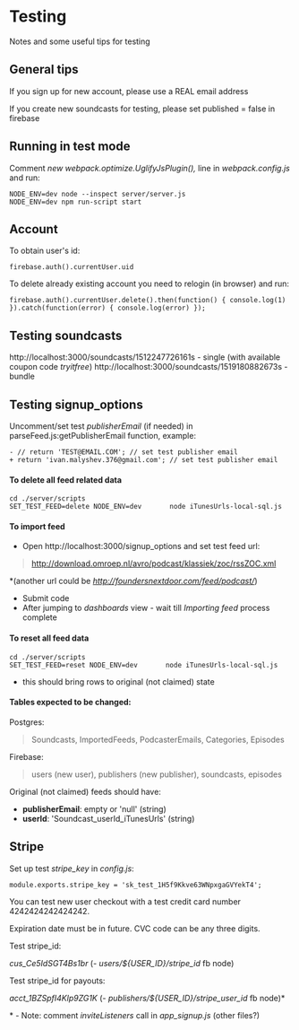 # Testing

Notes and some useful tips for testing

## General tips

If you sign up for new account, please use a REAL email address

If you create new soundcasts for testing, please set published = false in firebase

## Running in test mode

Comment *new webpack.optimize.UglifyJsPlugin(),* line in *webpack.config.js* and run:
```
NODE_ENV=dev node --inspect server/server.js
NODE_ENV=dev npm run-script start
```

## Account

To obtain user's id:
```
firebase.auth().currentUser.uid
```

To delete already existing account you need to relogin (in browser) and run:
```
firebase.auth().currentUser.delete().then(function() { console.log(1) }).catch(function(error) { console.log(error) });
```

## Testing soundcasts

http://localhost:3000/soundcasts/1512247726161s - single (with available coupon code *tryitfree*)
http://localhost:3000/soundcasts/1519180882673s - bundle

## Testing signup_options

Uncomment/set test *publisherEmail* (if needed) in parseFeed.js:getPublisherEmail function, example:
```
- // return 'TEST@EMAIL.COM'; // set test publisher email
+ return 'ivan.malyshev.376@gmail.com'; // set test publisher email
```

#### To delete all feed related data
```
cd ./server/scripts
SET_TEST_FEED=delete NODE_ENV=dev       node iTunesUrls-local-sql.js
```

#### To import feed

- Open http://localhost:3000/signup_options and set test feed url:
>http://download.omroep.nl/avro/podcast/klassiek/zoc/rssZOC.xml

\*(another url could be *http://foundersnextdoor.com/feed/podcast/*)

- Submit code
- After jumping to *dashboards* view - wait till *Importing feed* process complete

#### To reset all feed data
```
cd ./server/scripts
SET_TEST_FEED=reset NODE_ENV=dev       node iTunesUrls-local-sql.js
```

- this should bring rows to original (not claimed) state

#### Tables expected to be changed:

Postgres:
>Soundcasts, ImportedFeeds, PodcasterEmails, Categories, Episodes

Firebase:
>users (new user), publishers (new publisher), soundcasts, episodes

Original (not claimed) feeds should have:
- **publisherEmail**: empty or 'null' (string) 
- **userId**: 'Soundcast_userId_iTunesUrls' (string) 

## Stripe

Set up test *stripe_key* in *config.js*:
```
module.exports.stripe_key = 'sk_test_1H5f9Kkve63WNpxgaGVYekT4';
```

You can test new user checkout with a test credit card number 4242424242424242.

Expiration date must be in future. CVC code can be any three digits.

Test stripe_id:

*cus_Ce5IdSGT4Bs1br* (- *users/${USER_ID}/stripe_id* fb node)


Test stripe_id for payouts:

*acct_1BZSpfI4Klp9ZG1K* (- *publishers/${USER_ID}/stripe_user_id* fb node)*

\* - Note: comment *inviteListeners* call in *app_signup.js* (other files?)

